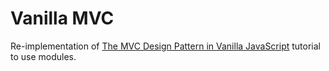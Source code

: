 # Vanilla MVC

Re-implementation of [The MVC Design Pattern in Vanilla JavaScript](https://www.sitepoint.com/mvc-design-pattern-javascript) tutorial to use modules.